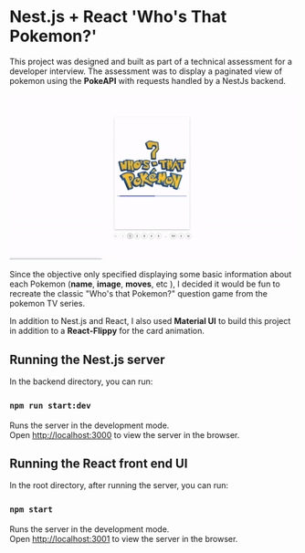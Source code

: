 # Nest.js + React 'Who's That Pokemon?'

This project was designed and built as part of a technical assessment for a developer interview. The assessment was to display a paginated view of pokemon using the **PokeAPI** with requests handled by a NestJs backend.

![alt text](src/images/demo.gif)

Since the objective only specified displaying some basic information about each Pokemon (**name**, **image**, **moves**, etc ), I decided it would be fun to recreate the classic "Who's that Pokemon?" question game from the pokemon TV series.

In addition to Nest.js and React, I also used **Material UI** to build this project in addition to a **React-Flippy** for the card animation.

## Running the Nest.js server

In the backend directory, you can run:

### `npm run start:dev`

Runs the server in the development mode.\
Open [http://localhost:3000](http://localhost:3000) to view the server in the browser.

## Running the React front end UI

In the root directory, after running the server, you can run:

### `npm start`

Runs the server in the development mode.\
Open [http://localhost:3001](http://localhost:3001) to view the server in the browser.
